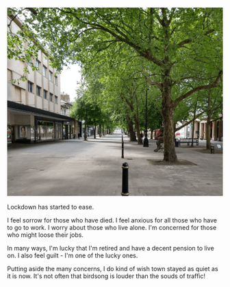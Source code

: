 ![](/pictures/Chelters.png "Zombi apocalyspe")

Lockdown has started to ease.

I feel sorrow for those who have died.
I feel anxious for all those who have to go to work. 
I worry about those who live alone. 
I'm concerned for those who might loose their jobs.

In many ways, I'm lucky that I'm retired and have a decent pension to live on. I also feel guilt - I'm one of the lucky ones. 

Putting aside the many concerns, I do kind of wish town stayed as quiet as it is now. It's not often that birdsong
is louder than the souds of traffic!
